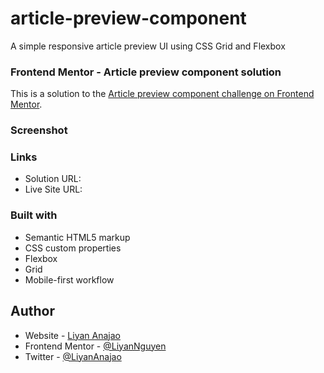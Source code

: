 # article-preview-component
A simple responsive article preview UI using CSS Grid and Flexbox

### Frontend Mentor - Article preview component solution
This is a solution to the [Article preview component challenge on Frontend Mentor](https://www.frontendmentor.io/challenges/article-preview-component-dYBN_pYFT).

### Screenshot

### Links
- Solution URL: 
- Live Site URL: 

### Built with
- Semantic HTML5 markup
- CSS custom properties
- Flexbox
- Grid
- Mobile-first workflow

## Author
- Website - [Liyan Anajao](https://liyannguyen.github.io/Portfolio)
- Frontend Mentor - [@LiyanNguyen](https://frontendmentor.io/profile/LiyanNguyen)
- Twitter - [@LiyanAnajao](https://twitter.com/LiyanAnajao)
